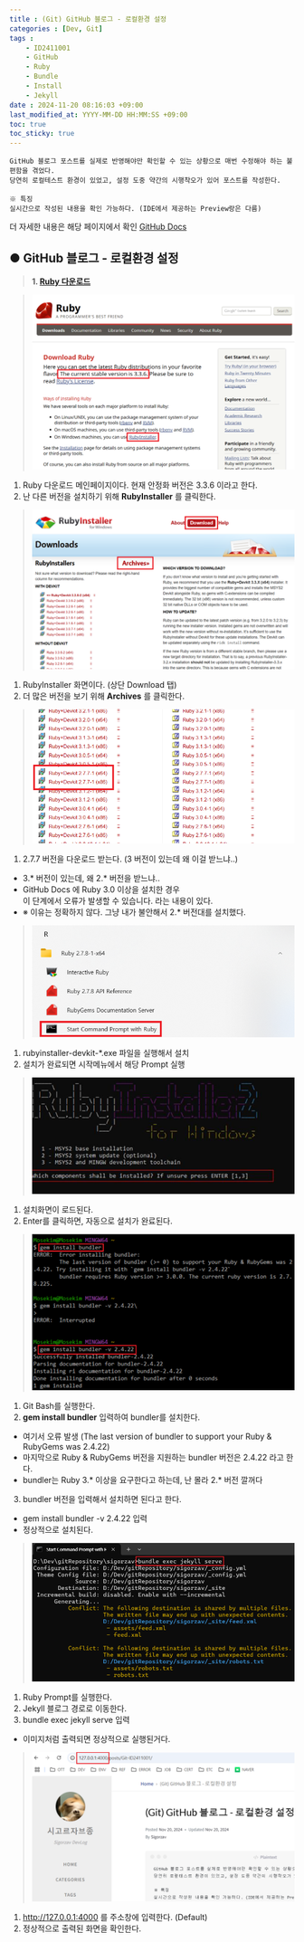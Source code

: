 ```yaml
---
title : (Git) GitHub 블로그 - 로컬환경 설정
categories : [Dev, Git]
tags : 
    - ID2411001
    - GitHub
    - Ruby
    - Bundle
    - Install
    - Jekyll
date : 2024-11-20 08:16:03 +09:00
last_modified_at: YYYY-MM-DD HH:MM:SS +09:00
toc: true
toc_sticky: true
---
```


``` plaintext
GitHub 블로그 포스트를 실제로 반영해야만 확인할 수 있는 상황으로 매번 수정해야 하는 불편함을 겪었다.
당연히 로컬테스트 환경이 있었고, 설정 도중 약간의 시행착오가 있어 포스트를 작성한다.

※ 특징
실시간으로 작성된 내용을 확인 가능하다. (IDE에서 제공하는 Preview랑은 다름)
```
더 자세한 내용은 해당 페이지에서 확인 [GitHub Docs](https://docs.github.com/ko/pages/setting-up-a-github-pages-site-with-jekyll/testing-your-github-pages-site-locally-with-jekyll)

## ● GitHub 블로그 - 로컬환경 설정
> **1. [Ruby 다운로드](https://www.ruby-lang.org/en/downloads/)**

> <div style="text-align: left">
> <img src="/assets/img/git/git-ruby-001.png" alt="">
> </div>

1. Ruby 다운로드 메인페이지이다. 현재 안정화 버전은 3.3.6 이라고 한다.
2. 난 다른 버전을 설치하기 위해 **RubyInstaller** 를 클릭한다. 

> <div style="text-align: left">
> <img src="/assets/img/git/git-ruby-002.png" alt="">
> </div>

1. RubyInstaller 화면이다. (상단 Download 탭)
2. 더 많은 버전을 보기 위해 **Archives** 를 클릭한다. 

> <div style="text-align: left">
> <img src="/assets/img/git/git-ruby-003.png" alt="">
> </div>

1. 2.7.7 버전을 다운로드 받는다. (3 버전이 있는데 왜 이걸 받느냐..)
 - 3.* 버전이 있는데, 왜 2.* 버전을 받느냐..
 - GitHub Docs 에 Ruby 3.0 이상을 설치한 경우 <br> 이 단계에서 오류가 발생할 수 있습니다. 라는 내용이 있다.
 - ※ 이유는 정확하지 않다. 그냥 내가 불안해서 2.* 버전대를 설치했다.

> <div style="text-align: left">
> <img src="/assets/img/git/git-ruby-004.png" alt="">
> </div>

1. rubyinstaller-devkit-*.exe 파일을 실행해서 설치
2. 설치가 완료되면 시작메뉴에서 해당 Prompt 실행

> <div style="text-align: left">
> <img src="/assets/img/git/git-ruby-005.png" alt="">
> </div>

1. 설치화면이 로드된다.
2. Enter를 클릭하면, 자동으로 설치가 완료된다. 

> <div style="text-align: left">
> <img src="/assets/img/git/git-ruby-006.png" alt="">
> </div>

1. Git Bash를 실행한다.
2. **gem install bundler** 입력하여 bundler를 설치한다.
 - 여기서 오류 발생 (The last version of bundler to support your Ruby & RubyGems was 2.4.22)
 - 마지막으로 Ruby & RubyGems 버전을 지원하는 bundler 버전은 2.4.22 라고 한다.
 - bundler는 Ruby 3.* 이상을 요구한다고 하는데, 난 몰라 2.* 버전 깔꺼다
3. bundler 버전을 입력해서 설치하면 된다고 한다.
 - gem install bundler -v 2.4.22 입력
 - 정상적으로 설치된다.

> <div style="text-align: left">
> <img src="/assets/img/git/git-ruby-007.png" alt="">
> </div>

1. Ruby Prompt를 실행한다. 
2. Jekyll 블로그 경로로 이동한다.
3. bundle exec jekyll serve 입력
 - 이미지처럼 출력되면 정상적으로 실행된거다.

> <div style="text-align: left">
> <img src="/assets/img/git/git-ruby-008.png" alt="">
> </div>

1. http://127.0.0.1:4000 를 주소창에 입력한다. (Default)
2. 정상적으로 출력된 화면을 확인한다.




